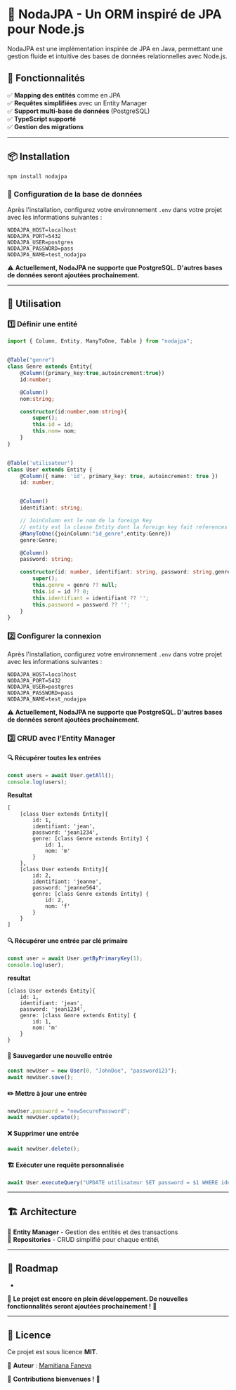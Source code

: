 # 🚀 NodaJPA - Un ORM inspiré de JPA pour Node.js



NodaJPA est une implémentation inspirée de JPA en Java, permettant une gestion fluide et intuitive des bases de données relationnelles avec Node.js.

## 🎯 Fonctionnalités

✅ **Mapping des entités** comme en JPA\
✅ **Requêtes simplifiées** avec un Entity Manager\
✅ **Support multi-base de données** (PostgreSQL)\
✅ **TypeScript supporté**\
✅ **Gestion des migrations**

---

## 📦 Installation

```sh
npm install nodajpa
```

### 📌 Configuration de la base de données

Après l'installation, configurez votre environnement `.env` dans votre projet avec les informations suivantes :

```
NODAJPA_HOST=localhost
NODAJPA_PORT=5432
NODAJPA_USER=postgres
NODAJPA_PASSWORD=pass
NODAJPA_NAME=test_nodajpa
```

⚠️ **Actuellement, NodaJPA ne supporte que PostgreSQL. D'autres bases de données seront ajoutées prochainement.**

---

## 🚀 Utilisation

### 1️⃣ Définir une entité

```ts
import { Column, Entity, ManyToOne, Table } from "nodajpa";


@Table("genre")
class Genre extends Entity{
    @Column({primary_key:true,autoincrement:true})
    id:number;

    @Column()
    nom:string;

    constructor(id:number,nom:string){
        super();
        this.id = id;
        this.nom= nom;
    }
}


@Table('utilisateur')
class User extends Entity {
    @Column({ name: 'id', primary_key: true, autoincrement: true })
    id: number;


    @Column()
    identifiant: string;

    // JoinColumn est le nom de la foreign Key
    // entity est la classe Entity dont la foreign key fait references
    @ManyToOne({joinColumn:"id_genre",entity:Genre})
    genre:Genre;

    @Column()
    password: string;

    constructor(id: number, identifiant: string, password: string,genre:Genre) {
        super();
        this.genre = genre ?? null;
        this.id = id ?? 0;
        this.identifiant = identifiant ?? '';
        this.password = password ?? '';
    }
}
```

### 2️⃣ Configurer la connexion

Après l'installation, configurez votre environnement `.env` dans votre projet avec les informations suivantes :

```
NODAJPA_HOST=localhost
NODAJPA_PORT=5432
NODAJPA_USER=postgres
NODAJPA_PASSWORD=pass
NODAJPA_NAME=test_nodajpa
```

⚠️ **Actuellement, NodaJPA ne supporte que PostgreSQL. D'autres bases de données seront ajoutées prochainement.**

### 3️⃣ CRUD avec l’Entity Manager

#### 🔍 Récupérer toutes les entrées

```ts
const users = await User.getAll();
console.log(users);
```

**Resultat**

    [
        [class User extends Entity]{
            id: 1,
            identifiant: 'jean',
            password: 'jean1234',
            genre: [class Genre extends Entity] { 
                id: 1, 
                nom: 'm' 
            }
        },
        [class User extends Entity]{
            id: 2,
            identifiant: 'jeanne',
            password: 'jeanne564',
            genre: [class Genre extends Entity] { 
                id: 2, 
                nom: 'f' 
            }
        }
    ]

#### 🔍 Récupérer une entrée par clé primaire

```ts
const user = await User.getByPrimaryKey(1);
console.log(user);
```

**resultat**

    [class User extends Entity]{
        id: 1,
        identifiant: 'jean',
        password: 'jean1234',
        genre: [class Genre extends Entity] { 
            id: 1, 
            nom: 'm' 
        }
    }

#### 🔄 Sauvegarder une nouvelle entrée

```ts
const newUser = new User(0, "JohnDoe", "password123");
await newUser.save();
```

#### ✏️ Mettre à jour une entrée

```ts
newUser.password = "newSecurePassword";
await newUser.update();
```

#### ❌ Supprimer une entrée

```ts
await newUser.delete();
```

#### 🏗️ Exécuter une requête personnalisée

```ts
await User.executeQuery("UPDATE utilisateur SET password = $1 WHERE identifiant = $2", "securePass", "JohnDoe");
```

---

## 🏗️ Architecture

📌 **Entity Manager** - Gestion des entités et des transactions\
📌 **Repositories** - CRUD simplifié pour chaque entité\


---

## 📜 Roadmap

-

🚧 **Le projet est encore en plein développement. De nouvelles fonctionnalités seront ajoutées prochainement !** 🚧

---

## 📄 Licence

Ce projet est sous licence **MIT**.

📌 **Auteur** : [Mamitiana Faneva](https://mamitiana-faneva.pages.dev/)

📢 **Contributions bienvenues !** 🚀

